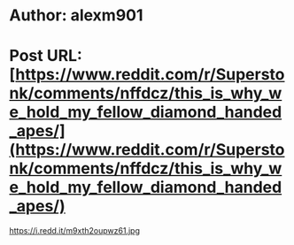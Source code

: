 # Author: alexm901
# Post URL: [https://www.reddit.com/r/Superstonk/comments/nffdcz/this_is_why_we_hold_my_fellow_diamond_handed_apes/](https://www.reddit.com/r/Superstonk/comments/nffdcz/this_is_why_we_hold_my_fellow_diamond_handed_apes/)


https://i.redd.it/m9xth2oupwz61.jpg